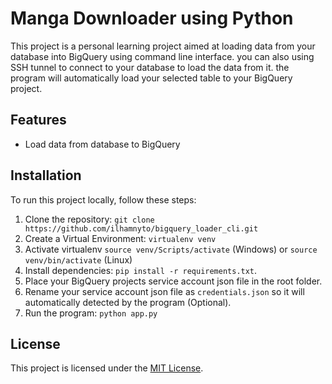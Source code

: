 # Manga Downloader using Python

This project is a personal learning project aimed at loading data from your database into BigQuery using command line interface. you can also using SSH tunnel to connect to your database to load the data from it. the program will automatically load your selected table to your BigQuery project.

## Features

- Load data from database to BigQuery

## Installation

To run this project locally, follow these steps:

1. Clone the repository: `git clone https://github.com/ilhamnyto/bigquery_loader_cli.git`
2. Create a Virtual Environment: `virtualenv venv`
3. Activate virtualenv `source venv/Scripts/activate` (Windows) or `source venv/bin/activate` (Linux)
4. Install dependencies: `pip install -r requirements.txt`.
5. Place your BigQuery projects service account json file in the root folder.
6. Rename your service account json file as `credentials.json` so it will automatically detected by the program (Optional).
7. Run the program: `python app.py`

## License

This project is licensed under the [MIT License](./LICENSE).


